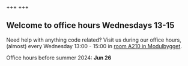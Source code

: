 +++
+++

## Welcome to office hours Wednesdays 13-15

Need help with anything code related? Visit us during our office hours,
(almost) every Wednesday 13:00 - 15:00 in [room A210 in
Modulbygget](https://link.mazemap.com/3Ouh4mlf).

Office hours before summer 2024: **Jun 26**
